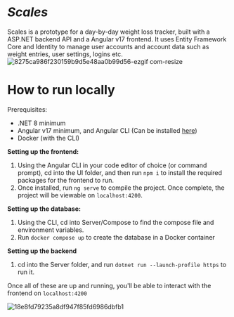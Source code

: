 # *Scales*

Scales is a prototype for a day-by-day weight loss tracker, built with a ASP.NET backend API and a Angular v17 frontend. It uses Entity Framework Core and Identity to manage user accounts and account data such as weight entries, user settings, logins etc.
![8275ca986f230159b9d5e48aa0b99d56-ezgif com-resize](https://github.com/LeytonV/Scales/assets/40127046/b975a1fb-03af-4d18-be99-c1a70f7dd5b4)


# How to run locally
Prerequisites:
- .NET 8 minimum
- Angular v17 minimum, and Angular CLI (Can be installed [here](https://angular.io/guide/setup-local))
- Docker (with the CLI)

**Setting up the frontend:**
1. Using the Angular CLI in your code editor of choice (or command prompt), cd into the UI folder, and then run ``npm i`` to install the required packages for the frontend to run.
2. Once installed, run ``ng serve`` to compile the project. Once complete, the project will be viewable on ``localhost:4200``.

**Setting up the database:**
1. Using the CLI, cd into Server/Compose to find the compose file and environment variables.
2. Run ``docker compose up`` to create the database in a Docker container

**Setting up the backend**
1. cd into the Server folder, and run ``dotnet run --launch-profile https`` to run it.

Once all of these are up and running, you'll be able to interact with the frontend on ``localhost:4200``

![18e8fd79235a8df947f85fd6986dbfb1](https://github.com/LeytonV/Scales/assets/40127046/db06fc08-defb-4cfa-9c85-0618145b1aaa)
